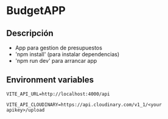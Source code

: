 # BudgetAPP


## Descripción

- App para gestion de presupuestos
- 'npm install' (para instalar dependencias)
- 'npm run dev' para arrancar app



## Environment variables

```
VITE_API_URL=http://localhost:4000/api   

VITE_API_CLOUDINARY=https://api.cloudinary.com/v1_1/<your apikey>/upload

```
